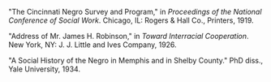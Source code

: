 "The Cincinnati Negro Survey and Program," in *Proceedings of the National Conference of Social Work*. Chicago, IL: Rogers & Hall Co., Printers, 1919.

"Address of Mr. James H. Robinson," in *Toward Interracial Cooperation*. New York, NY: J. J. Little and Ives Company, 1926.

"A Social History of the Negro in Memphis and in Shelby County." PhD diss., Yale University, 1934.
